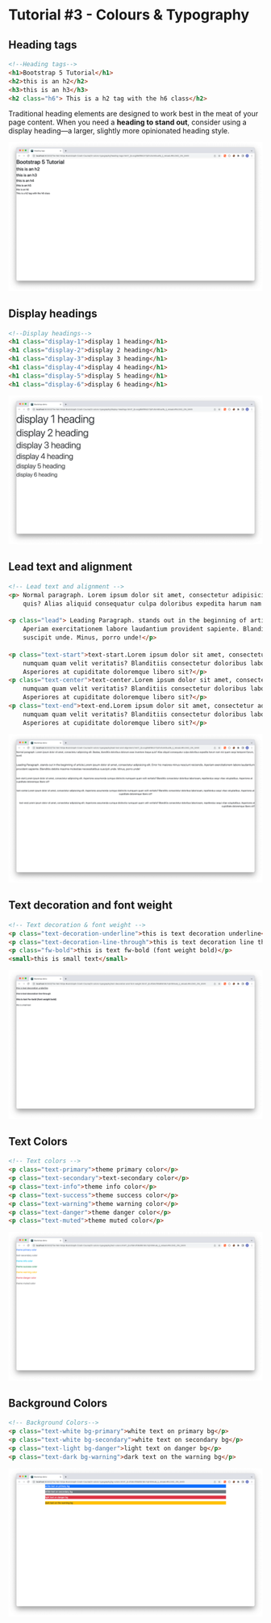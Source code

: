 # Tutorial #3 - Colours & Typography


## Heading tags

```html
<!--Heading tags-->
<h1>Bootstrap 5 Tutorial</h1>
<h2>this is an h2</h2>
<h3>this is an h3</h3>
<h2 class="h6"> This is a h2 tag with the h6 class</h2>
```

Traditional heading elements are designed to work best in the meat of your page content. When you need a **heading to stand out**, consider using a display heading—a larger, slightly more opinionated heading style.

![img_8.png](img_8.png)

## Display headings
```html
<!--Display headings-->
<h1 class="display-1">display 1 heading</h1>
<h1 class="display-2">display 2 heading</h1>
<h1 class="display-3">display 3 heading</h1>
<h1 class="display-4">display 4 heading</h1>
<h1 class="display-5">display 5 heading</h1>
<h1 class="display-6">display 6 heading</h1>
```
![img_9.png](img_9.png)

## Lead text and alignment 
```html
<!-- Lead text and alignment -->
<p> Normal paragraph. Lorem ipsum dolor sit amet, consectetur adipisicing elit. Beatae, blanditiis doloribus dolorum esse inventore itaque
    quis? Alias aliquid consequatur culpa doloribus expedita harum nam nisi quam sequi tempore! Earum, quod.</p>

<p class="lead"> Leading Paragraph. stands out in the beginning of article.Lorem ipsum dolor sit amet, consectetur adipisicing elit. Error hic maiores minus nesciunt reiciendis.
    Aperiam exercitationem labore laudantium provident sapiente. Blanditiis debitis maxime molestiae necessitatibus
    suscipit unde. Minus, porro unde!</p>

<p class="text-start">text-start.Lorem ipsum dolor sit amet, consectetur adipisicing elit. Asperiores assumenda cumque distinctio
    numquam quam velit veritatis? Blanditiis consectetur doloribus laboriosam, repellendus sequi vitae voluptatibus.
    Asperiores at cupiditate doloremque libero sit?</p>
<p class="text-center">text-center.Lorem ipsum dolor sit amet, consectetur adipisicing elit. Asperiores assumenda cumque distinctio
    numquam quam velit veritatis? Blanditiis consectetur doloribus laboriosam, repellendus sequi vitae voluptatibus.
    Asperiores at cupiditate doloremque libero sit?</p>
<p class="text-end">text-end.Lorem ipsum dolor sit amet, consectetur adipisicing elit. Asperiores assumenda cumque distinctio
    numquam quam velit veritatis? Blanditiis consectetur doloribus laboriosam, repellendus sequi vitae voluptatibus.
    Asperiores at cupiditate doloremque libero sit?</p>
```
![img_10.png](img_10.png)

## Text decoration and font weight 
```html
<!-- Text decoration & font weight -->
<p class="text-decoration-underline">this is text decoration underline</p>
<p class="text-decoration-line-through">this is text decoration line through</p>
<p class="fw-bold">this is text fw-bold (font weight bold)</p>
<small>this is small text</small>
```

![img_11.png](img_11.png)

## Text Colors 
```html
<!-- Text colors -->
<p class="text-primary">theme primary color</p>
<p class="text-secondary">text-secondary color</p>
<p class="text-info">theme info color</p>
<p class="text-success">theme success color</p>
<p class="text-warning">theme warning color</p>
<p class="text-danger">theme danger color</p>
<p class="text-muted">theme muted color</p>
```
![img_12.png](img_12.png)

## Background Colors
```html
<!-- Background Colors-->
<p class="text-white bg-primary">white text on primary bg</p>
<p class="text-white bg-secondary">white text on secondary bg</p>
<p class="text-light bg-danger">light text on danger bg</p>
<p class="text-dark bg-warning">dark text on the warning bg</p>
```
![img_13.png](img_13.png)